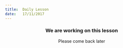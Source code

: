 ```yaml
---
title:  Daily Lesson
date:   17/11/2017
---
```


### <center>We are working on this lesson</center>
<center>Please come back later</center>